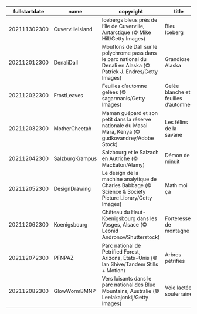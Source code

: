 |fullstartdate|name|copyright|title|image|
|--|--|--|--|--|
202111302300|CuvervilleIsland|Icebergs bleus près de l’île de Cuverville, Antarctique (© Mike Hill/Getty Images)|Bleu Iceberg|![](/fr-FR/2021/12/202111302300CuvervilleIsland.jpg)|
202112012300|DenaliDall|Mouflons de Dall sur le polychrome pass dans le parc national du Denali en Alaska (© Patrick J. Endres/Getty Images)|Grandiose Alaska|![](/fr-FR/2021/12/202112012300DenaliDall.jpg)|
202112022300|FrostLeaves|Feuilles d’automne gelées (© sagarmanis/Getty Images)|Gelée blanche et feuilles d’automne|![](/fr-FR/2021/12/202112022300FrostLeaves.jpg)|
202112032300|MotherCheetah|Maman guépard et son petit dans la réserve nationale du Masai Mara, Kenya (© gudkovandrey/Adobe Stock)|Les félins de la savane|![](/fr-FR/2021/12/202112032300MotherCheetah.jpg)|
202112042300|SalzburgKrampus|Salzbourg et le Salzach en Autriche (© MacEaton/Alamy)|Démon de minuit|![](/fr-FR/2021/12/202112042300SalzburgKrampus.jpg)|
202112052300|DesignDrawing|Le design de la machine analytique de Charles Babbage (© Science & Society Picture Library/Getty Images)|Math moi ça|![](/fr-FR/2021/12/202112052300DesignDrawing.jpg)|
202112062300|Koenigsbourg|Château du Haut-Koenigsbourg dans les Vosges, Alsace (© Leonid Andronov/Shutterstock)|Forteresse de montagne|![](/fr-FR/2021/12/202112062300Koenigsbourg.jpg)|
202112072300|PFNPAZ|Parc national de Petrified Forest, Arizona, États-Unis  (© Ian Shive/Tandem Stills + Motion)|Arbres pétrifiés|![](/fr-FR/2021/12/202112072300PFNPAZ.jpg)|
202112082300|GlowWormBMNP|Vers luisants dans le parc national des Blue Mountains, Australie (© Leelakajonkij/Getty Images)|Voie lactée souterraine|![](/fr-FR/2021/12/202112082300GlowWormBMNP.jpg)|
